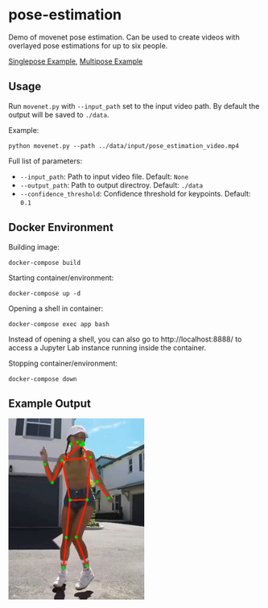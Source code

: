 # pose-estimation
Demo of movenet pose estimation. Can be used to create videos with overlayed pose estimations for up to six people.

[Singlepose Example](https://youtu.be/N1KlFnjoEtg), [Multipose Example](https://youtu.be/XxJNebC_oqc)

## Usage

Run ``movenet.py`` with ``--input_path`` set to the input video path. By default the output will be saved to ``./data``.

Example:

```
python movenet.py --path ../data/input/pose_estimation_video.mp4
```

Full list of parameters:

- ``--input_path``: Path to input video file. Default: ``None``
- ``--output_path``: Path to output directroy. Default: ``./data``
- ``--confidence_threshold``: Confidence threshold for keypoints. Default: ``0.1``

## Docker Environment
Building image:
```
docker-compose build
```

Starting container/environment:
```
docker-compose up -d
```

Opening a shell in container:
```
docker-compose exec app bash
```

Instead of opening a shell, you can also go to http://localhost:8888/ to access a Jupyter Lab instance running inside the container.

Stopping container/environment:
```
docker-compose down
```

## Example Output
<img src="./images/demo_image.jpg" width="270px"></img>
